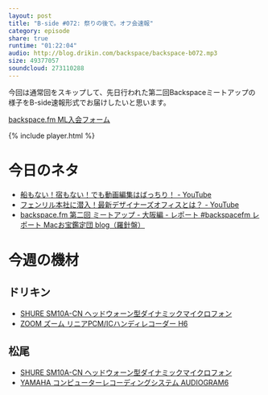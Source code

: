 ```yaml
---
layout: post
title: "B-side #072: 祭りの後で。オフ会速報"
category: episode
share: true
runtime: "01:22:04"
audio: http://blog.drikin.com/backspace/backspace-b072.mp3
size: 49377057
soundcloud: 273110288
---
```


今回は通常回をスキップして、先日行われた第二回Backspaceミートアップの様子をB-side速報形式でお届けしたいと思います。

[backspace.fm ML入会フォーム](http://backspace.us11.list-manage.com/subscribe?u=09c933bd3997c1d16dbed156a&id=84b6529b91)

{% include player.html %}

# 今日のネタ
* [船もない！宿もない！でも動画編集はばっちり！ - YouTube](https://www.youtube.com/watch?v=ti1UT76BHgE)
* [フェンリル本社に潜入！最新デザイナーズオフィスとは？ - YouTube](https://www.youtube.com/watch?v=sGcXfkE2fDY)
* [backspace.fm 第二回 ミートアップ - 大阪編 - レポート #backspacefm  レポート  Macお宝鑑定団 blog（羅針盤）](http://www.macotakara.jp/blog/report/entry-30301.html)

# 今週の機材

## ドリキン
* [SHURE  SM10A-CN ヘッドウォーン型ダイナミックマイクロフォン](http://amzn.to/1LXIGkV) 
* [ZOOM ズーム リニアPCM/ICハンディレコーダー H6](http://amzn.to/29BOo5n)

## 松尾
* [SHURE  SM10A-CN ヘッドウォーン型ダイナミックマイクロフォン](http://amzn.to/1LXIGkV) 
* [YAMAHA コンピューターレコーディングシステム AUDIOGRAM6](http://amzn.to/1Rsyq5W)
